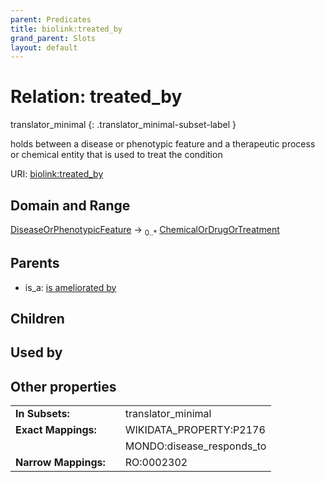 ```yaml
---
parent: Predicates
title: biolink:treated_by
grand_parent: Slots
layout: default
---
```


# Relation: treated_by

translator_minimal
{: .translator_minimal-subset-label }


holds between a disease or phenotypic feature and a therapeutic process or chemical entity that is used to treat the condition

URI: [biolink:treated_by](https://w3id.org/biolink/vocab/treated_by)

## Domain and Range

[DiseaseOrPhenotypicFeature](DiseaseOrPhenotypicFeature.md) ->  <sub>0..\*</sub> [ChemicalOrDrugOrTreatment](ChemicalOrDrugOrTreatment.md)

## Parents

 *  is_a: [is ameliorated by](is_ameliorated_by.md)

## Children


## Used by


## Other properties

|  |  |  |
| --- | --- | --- |
| **In Subsets:** | | translator_minimal |
| **Exact Mappings:** | | WIKIDATA_PROPERTY:P2176 |
|  | | MONDO:disease_responds_to |
| **Narrow Mappings:** | | RO:0002302 |

